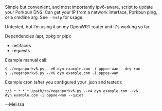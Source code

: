 Simple but convenient, and most importantly ipv6-aware, script to update your
Porkbun DNS.  Can get your IP from a network interface, Porkbun ping, or a
cmdline arg.  See `--help` for usage.

Untested, but I'm using it on my OpenWRT router and it's working so far.

Dependencies (apt, opkg or pip):

 - netifaces
 - requests

Example manual call:

    $ ./veganporkv6.py --v6 dyn.example.com -i pppoe-wan --dry-run
    $ ./veganporkv6.py --v6 dyn.example.com -i pppoe-wan

Example cron (after you configured your .json and tested):

```
*/5 * * * * /path/to/veganporkv6.py --v4 dyn.example.com --v6 dyn.example.com -i pppoe-wan --quiet
```

--Melissa
